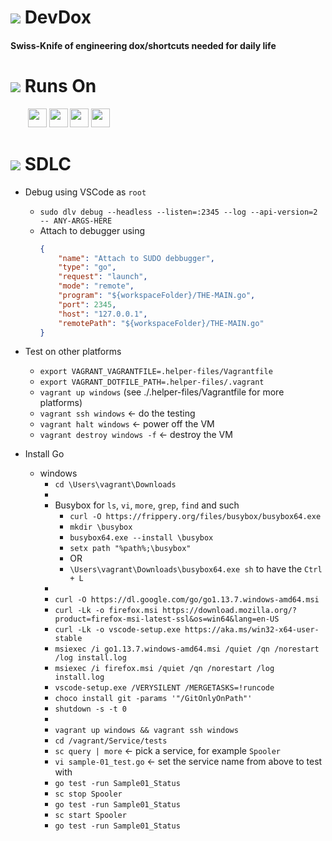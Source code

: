 # ![](https://fonts.gstatic.com/s/i/materialicons/bookmarks/v4/24px.svg) DevDox
#### Swiss-Knife of engineering dox/shortcuts needed for daily life

# ![](https://fonts.gstatic.com/s/i/materialicons/bookmarks/v4/24px.svg) Runs On

&nbsp;&nbsp;&nbsp;
&nbsp;&nbsp;
<nobr>
<span><img src="https://img.icons8.com/ios-filled/50/000000/linux.png" width="30" /></span>
<span><img src="https://img.icons8.com/ios-filled/50/000000/raspberry-pi.png" width="30" /></span>
<span><img src="https://img.icons8.com/ios-filled/50/000000/mac-os.png" width="30" /></span>
<span><img src="https://img.icons8.com/ios-filled/50/000000/windows-logo.png" width="30" /></span>
</nobr>

# ![](https://fonts.gstatic.com/s/i/materialicons/bookmarks/v4/24px.svg) SDLC
- Debug using VSCode as `root`
	- `sudo dlv debug --headless --listen=:2345 --log --api-version=2 -- ANY-ARGS-HERE`
	- Attach to debugger using
		```json
		{
			"name": "Attach to SUDO debbugger",
			"type": "go",
			"request": "launch",
			"mode": "remote",
			"program": "${workspaceFolder}/THE-MAIN.go",
			"port": 2345,
			"host": "127.0.0.1",
			"remotePath": "${workspaceFolder}/THE-MAIN.go"
		}
		```

- Test on other platforms
	- `export VAGRANT_VAGRANTFILE=.helper-files/Vagrantfile`
	- `export VAGRANT_DOTFILE_PATH=.helper-files/.vagrant`
	- `vagrant up windows` (see ./.helper-files/Vagrantfile for more platforms)
	- `vagrant ssh windows` <- do the testing
	- `vagrant halt windows` <- power off the VM
	- `vagrant destroy windows -f` <- destroy the VM

- Install Go
	- windows
		- `cd \Users\vagrant\Downloads`
		-
		- Busybox for `ls`, `vi`, `more`, `grep`, `find` and such
			- `curl -O https://frippery.org/files/busybox/busybox64.exe`
			- `mkdir \busybox`
			- `busybox64.exe --install \busybox`
			- `setx path "%path%;\busybox"`
			- OR
			- `\Users\vagrant\Downloads\busybox64.exe sh` to have the `Ctrl + L`
		-
		- `curl -O https://dl.google.com/go/go1.13.7.windows-amd64.msi`
		- `curl -Lk -o firefox.msi https://download.mozilla.org/?product=firefox-msi-latest-ssl&os=win64&lang=en-US`
		- `curl -Lk -o vscode-setup.exe https://aka.ms/win32-x64-user-stable`
		- `msiexec /i go1.13.7.windows-amd64.msi /quiet /qn /norestart /log install.log`
		- `msiexec /i firefox.msi /quiet /qn /norestart /log install.log`
		- `vscode-setup.exe /VERYSILENT /MERGETASKS=!runcode`
		- `choco install git -params '"/GitOnlyOnPath"'`
		- `shutdown -s -t 0`
		-
		- `vagrant up windows && vagrant ssh windows`
		- `cd /vagrant/Service/tests`
		- `sc query | more` <- pick a service, for example `Spooler`
		- `vi sample-01_test.go` <- set the service name from above to test with
		- `go test -run Sample01_Status`
		- `sc stop Spooler`
		- `go test -run Sample01_Status`
		- `sc start Spooler`
		- `go test -run Sample01_Status`
